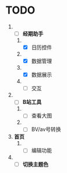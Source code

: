 # TODO
1. - [ ] **经期助手**
   1. - [x] 日历控件
   2. - [x] 数据管理
   3. - [x] 数据展示
   4. - [ ] 交互
2. - [ ] **B站工具**
    1. - [ ] 查看大图
    2. - [ ] BV/av号转换
3. **首页**
    1. - [ ] 编辑功能
4. - [ ] **切换主题色**
